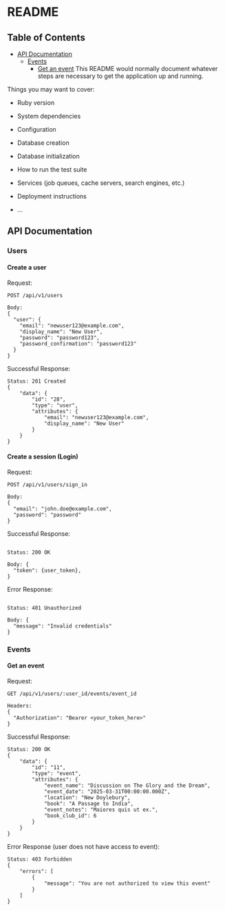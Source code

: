 # README

## Table of Contents

- [API Documentation](#api-documentation)
  - [Events](#events)
    - [Get an event](#get-an-event)
      This README would normally document whatever steps are necessary to get the
      application up and running.

Things you may want to cover:

- Ruby version

- System dependencies

- Configuration

- Database creation

- Database initialization

- How to run the test suite

- Services (job queues, cache servers, search engines, etc.)

- Deployment instructions

- ...

## API Documentation

### Users

#### Create a user

Request:

```
POST /api/v1/users

Body:
{
  "user": {
    "email": "newuser123@example.com",
    "display_name": "New User",
    "password": "password123",
    "password_confirmation": "password123"
  }
}
```

Successful Response:

```
Status: 201 Created
{
    "data": {
        "id": "28",
        "type": "user",
        "attributes": {
            "email": "newuser123@example.com",
            "display_name": "New User"
        }
    }
}
```

#### Create a session (Login)

Request:

```
POST /api/v1/users/sign_in

Body:
{
  "email": "john.doe@example.com",
  "password": "password"
}

```

Successful Response:

```

Status: 200 OK

Body: {
  "token": {user_token},
}

```

Error Response:

```

Status: 401 Unauthorized

Body: {
  "message": "Invalid credentials"
}

```

### Events

#### Get an event

Request:

```
GET /api/v1/users/:user_id/events/event_id

Headers:
{
  "Authorization": "Bearer <your_token_here>"
}
```

Successful Response:

```
Status: 200 OK
{
    "data": {
        "id": "11",
        "type": "event",
        "attributes": {
            "event_name": "Discussion on The Glory and the Dream",
            "event_date": "2025-03-31T00:00:00.000Z",
            "location": "New Doylebury",
            "book": "A Passage to India",
            "event_notes": "Maiores quis ut ex.",
            "book_club_id": 6
        }
    }
}
```

Error Response (user does not have access to event):

```
Status: 403 Forbidden
{
    "errors": [
        {
            "message": "You are not authorized to view this event"
        }
    ]
}
```
